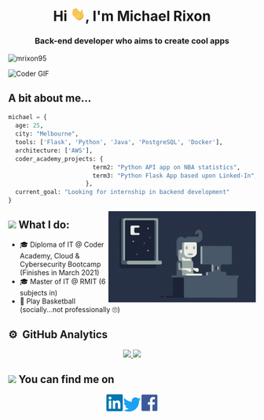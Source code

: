 <h1 align="center">Hi <img src="https://raw.githubusercontent.com/ABSphreak/ABSphreak/master/gifs/Hi.gif" width="30px">, I'm Michael Rixon</h1>
<h3 align="center">Back-end developer who aims to create cool apps</h3>
<p align="left"> <img src="https://komarev.com/ghpvc/?username=mrixon95" alt="mrixon95" /> </p>

<img src="https://media.giphy.com/media/SWoSkN6DxTszqIKEqv/giphy.gif" alt="Coder GIF" width="500" height="400">

## A bit about me...
```python
michael = {
  age: 25,
  city: "Melbourne",
  tools: ['Flask', 'Python', 'Java', 'PostgreSQL', 'Docker'],
  architecture: ['AWS'],
  coder_academy_projects: {
                        term2: "Python API app on NBA statistics",
                        term3: "Python Flask App based upon Linked-In",
                      },
  current_goal: "Looking for internship in backend development"
}
```
<img alt="Night Coding" src="https://raw.githubusercontent.com/AVS1508/AVS1508/master/assets/Night-Coding.gif" align="right"/>

## <img src="https://media.giphy.com/media/VgCDAzcKvsR6OM0uWg/giphy.gif" width="50"> What I do: ###

- 🎓 Diploma of IT @ Coder Academy, Cloud & Cybersecurity Bootcamp (Finishes in March 2021)
- 🎓 Master of IT @ RMIT (6 subjects in)
- 🏀 Play Basketball (socially...not professionally 🙄)


## ⚙️ &nbsp;GitHub Analytics

<p align="center">
<a href="https://github.com/AVS1508">
  <img height="180em" src="https://github-readme-stats-eight-theta.vercel.app/api?username=mrixon95&show_icons=true&theme=algolia&include_all_commits=true&count_private=true"/>
  <img height="180em" src="https://github-readme-stats-eight-theta.vercel.app/api/top-langs/?username=mrixon95&layout=compact&langs_count=8&theme=algolia"/>
</a>
</p>


## <img src="https://media.giphy.com/media/LnQjpWaON8nhr21vNW/giphy.gif" width="60">  You can find me on
<p align=center><a href="https://www.linkedin.com/in/michael-rixon-188934126/"><img src="images/linkedin-original.svg" width=7%></a><a href="https://twitter.com/MRixon95"><img src="images/twitter-original.svg" width=7%></a><a href="https://www.facebook.com/mrixon1"><img src="images/facebook-original.svg" width=7%></a></p>



